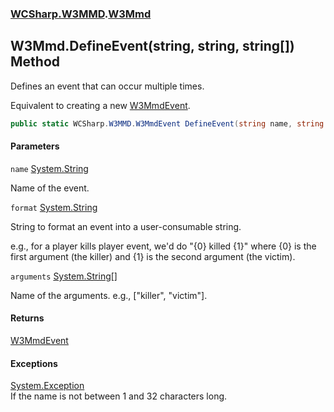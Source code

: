 ### [WCSharp.W3MMD](WCSharp.W3MMD.md 'WCSharp.W3MMD').[W3Mmd](WCSharp.W3MMD.W3Mmd.md 'WCSharp.W3MMD.W3Mmd')

## W3Mmd.DefineEvent(string, string, string[]) Method

Defines an event that can occur multiple times.  
  
Equivalent to creating a new [W3MmdEvent](WCSharp.W3MMD.W3MmdEvent.md 'WCSharp.W3MMD.W3MmdEvent').

```csharp
public static WCSharp.W3MMD.W3MmdEvent DefineEvent(string name, string format, params string[] arguments);
```
#### Parameters

<a name='WCSharp.W3MMD.W3Mmd.DefineEvent(string,string,string[]).name'></a>

`name` [System.String](https://docs.microsoft.com/en-us/dotnet/api/System.String 'System.String')

Name of the event.

<a name='WCSharp.W3MMD.W3Mmd.DefineEvent(string,string,string[]).format'></a>

`format` [System.String](https://docs.microsoft.com/en-us/dotnet/api/System.String 'System.String')

String to format an event into a user-consumable string.  
  
e.g., for a player kills player event, we'd do "{0} killed {1}" where {0} is the first argument (the killer) and {1} is the second argument (the victim).

<a name='WCSharp.W3MMD.W3Mmd.DefineEvent(string,string,string[]).arguments'></a>

`arguments` [System.String](https://docs.microsoft.com/en-us/dotnet/api/System.String 'System.String')[[]](https://docs.microsoft.com/en-us/dotnet/api/System.Array 'System.Array')

Name of the arguments. e.g., ["killer", "victim"].

#### Returns
[W3MmdEvent](WCSharp.W3MMD.W3MmdEvent.md 'WCSharp.W3MMD.W3MmdEvent')

#### Exceptions

[System.Exception](https://docs.microsoft.com/en-us/dotnet/api/System.Exception 'System.Exception')  
If the name is not between 1 and 32 characters long.